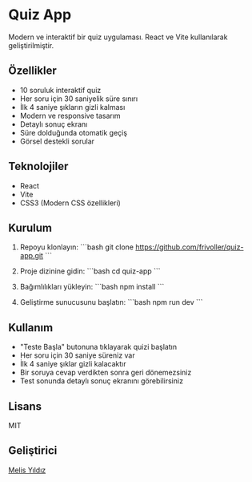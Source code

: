 # Quiz App

Modern ve interaktif bir quiz uygulaması. React ve Vite kullanılarak geliştirilmiştir.

## Özellikler

- 10 soruluk interaktif quiz
- Her soru için 30 saniyelik süre sınırı
- İlk 4 saniye şıkların gizli kalması
- Modern ve responsive tasarım
- Detaylı sonuç ekranı
- Süre dolduğunda otomatik geçiş
- Görsel destekli sorular

## Teknolojiler

- React
- Vite
- CSS3 (Modern CSS özellikleri)

## Kurulum

1. Repoyu klonlayın:
\`\`\`bash
git clone https://github.com/frivoller/quiz-app.git
\`\`\`

2. Proje dizinine gidin:
\`\`\`bash
cd quiz-app
\`\`\`

3. Bağımlılıkları yükleyin:
\`\`\`bash
npm install
\`\`\`

4. Geliştirme sunucusunu başlatın:
\`\`\`bash
npm run dev
\`\`\`

## Kullanım

- "Teste Başla" butonuna tıklayarak quizi başlatın
- Her soru için 30 saniye süreniz var
- İlk 4 saniye şıklar gizli kalacaktır
- Bir soruya cevap verdikten sonra geri dönemezsiniz
- Test sonunda detaylı sonuç ekranını görebilirsiniz

## Lisans

MIT

## Geliştirici

[Melis Yıldız](https://github.com/frivoller)
